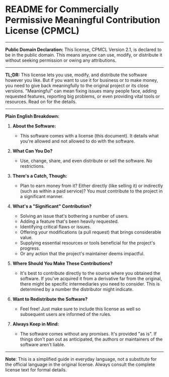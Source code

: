 # README for Commercially Permissive Meaningful Contribution License (CPMCL)

---

**Public Domain Declaration:** This license, CPMCL Version 2.1, is declared to be in the public domain. This means anyone can use, modify, or distribute it without seeking permission or owing any attributions.

---

**TL;DR:** 
This license lets you use, modify, and distribute the software however you like. But if you want to use it for business or to make money, you need to give back meaningfully to the original project or its close versions. "Meaningful" can mean fixing issues many people face, adding requested features, reporting big problems, or even providing vital tools or resources. Read on for the details.

---

**Plain English Breakdown:**

1. **About the Software:**
   - This software comes with a license (this document). It details what you're allowed and not allowed to do with the software.

2. **What Can You Do?**
   - Use, change, share, and even distribute or sell the software. No restrictions.

3. **There's a Catch, Though:**
   - Plan to earn money from it? Either directly (like selling it) or indirectly (such as within a paid service)? You must contribute to the project in a significant manner.

4. **What's a "Significant" Contribution?**
   - Solving an issue that's bothering a number of users.
   - Adding a feature that's been heavily requested.
   - Identifying critical flaws or issues.
   - Offering your modifications (a pull request) that brings considerable value.
   - Supplying essential resources or tools beneficial for the project's progress.
   - Or any action that the project's maintainer deems impactful.

5. **Where Should You Make These Contributions?**
   - It's best to contribute directly to the source where you obtained the software. If you've acquired it from a derivative far from the original, there might be specific intermediaries you need to consider. This is determined by a number the distributor might indicate.

6. **Want to Redistribute the Software?**
   - Feel free! Just make sure to include this license as well so subsequent users are informed of the rules.

7. **Always Keep in Mind:**
   - The software comes without any promises. It's provided "as is". If things don't pan out as anticipated, the authors or maintainers of the software aren't liable.

---

**Note**: This is a simplified guide in everyday language, not a substitute for the official language in the original license. Always consult the complete license text for formal details.

